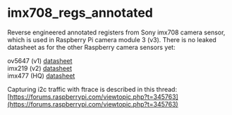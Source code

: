 # imx708_regs_annotated
Reverse engineered annotated registers from Sony imx708 camera sensor, which is used in Raspberry Pi camera module 3 (v3). There is no leaked datasheet as for the other Raspberry camera sensors yet:

ov5647 (v1) [datasheet](https://cdn.sparkfun.com/datasheets/Dev/RaspberryPi/ov5647_full.pdf)  
imx219 (v2) [datasheet](https://github.com/rellimmot/Sony-IMX219-Raspberry-Pi-V2-CMOS/blob/bb4a45eaad8b433c2f29aaa9c06592b4efd7552f/RASPBERRY%20PI%20CAMERA%20V2%20DATASHEET%20IMX219PQH5_7.0.0_Datasheet_XXX.PDF)  
imx477 (HQ) [datasheet](https://www.uctronics.com/download/Image_Sensor/IMX477-DS.pdf)  

Capturing i2c traffic with ftrace is described in this thread:  
[https://forums.raspberrypi.com/viewtopic.php?t=345763](https://forums.raspberrypi.com/viewtopic.php?t=345763)  


